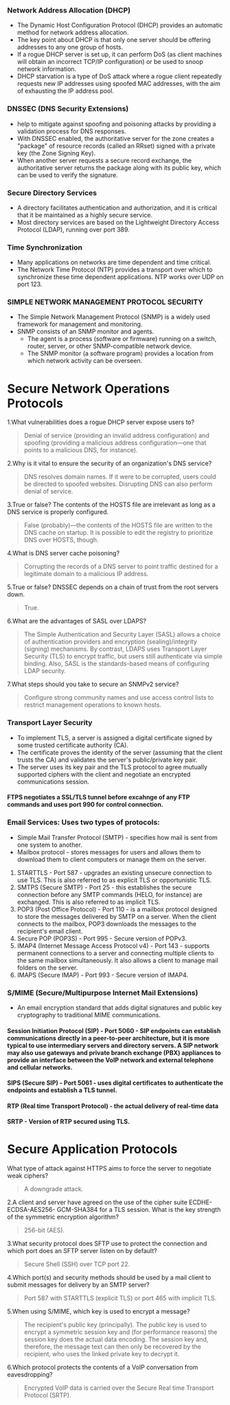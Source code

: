### Network Address Allocation (DHCP)

 - The Dynamic Host Configuration Protocol (DHCP) provides an automatic method for network address allocation. 
 - The key point about DHCP is that only one server should be offering addresses to any one group of hosts. 
 - If a rogue DHCP server is set up, it can perform DoS (as client machines will obtain an incorrect TCP/IP configuration) or be used to snoop network information. 
 - DHCP starvation is a type of DoS attack where a rogue client repeatedly requests new IP addresses using spoofed MAC addresses, with the aim of exhausting the IP address pool.

### DNSSEC (DNS Security Extensions)
 - help to mitigate against spoofing and poisoning attacks by providing a validation process for DNS responses. 
 - With DNSSEC enabled, the authoritative server for the zone creates a "package" of resource records (called an RRset) signed with a private key (the Zone Signing Key). 
 - When another server requests a secure record exchange, the authoritative server returns the package along with its public key, which can be used to verify the signature.

### Secure Directory Services
 -  A directory facilitates authentication and authorization, and it is critical that it be maintained as a highly secure service.
 -  Most directory services are based on the Lightweight Directory Access Protocol (LDAP), running over port 389. 
 
### Time Synchronization
 - Many applications on networks are time dependent and time critical. 
 - The Network Time Protocol (NTP) provides a transport over which to synchronize these time dependent applications. NTP works over UDP on port 123.

### SIMPLE NETWORK MANAGEMENT PROTOCOL SECURITY
 - The Simple Network Management Protocol (SNMP) is a widely used framework for management and monitoring. 
 - SNMP consists of an SNMP monitor and agents.
   - The agent is a process (software or firmware) running on a switch, router, server, or other SNMP-compatible network device.
   - The SNMP monitor (a software program) provides a location from which network activity can be overseen.

# Secure Network Operations Protocols
1.What vulnerabilities does a rogue DHCP server expose users to?
 > Denial of service (providing an invalid address configuration) and spoofing (providing a malicious address configuration—one that points to a malicious DNS, for instance).

2.Why is it vital to ensure the security of an organization's DNS service?
 > DNS resolves domain names. If it were to be corrupted, users could be directed to spoofed websites. Disrupting DNS can also perform denial of service.

3.True or false? The contents of the HOSTS file are irrelevant as long as a DNS service is properly configured.
 > False (probably)—the contents of the HOSTS file are written to the DNS cache on startup. It is possible to edit the registry to prioritize DNS over HOSTS, though.

4.What is DNS server cache poisoning?
 > Corrupting the records of a DNS server to point traffic destined for a legitimate domain to a malicious IP address.

5.True or false? DNSSEC depends on a chain of trust from the root servers down.
 > True.

6.What are the advantages of SASL over LDAPS?
 > The Simple Authentication and Security Layer (SASL) allows a choice of authentication providers and encryption (sealing)/integrity (signing) mechanisms. By contrast, LDAPS uses Transport Layer Security (TLS) to encrypt traffic, but users still authenticate via simple binding. Also, SASL is the standards-based means of configuring LDAP security.

7.What steps should you take to secure an SNMPv2 service?
 > Configure strong community names and use access control lists to restrict management operations to known hosts.


### Transport Layer Security
 - To implement TLS, a server is assigned a digital certificate signed by some trusted certificate authority (CA). 
 - The certificate proves the identity of the server (assuming that the client trusts the CA) and validates the server's public/private key pair. 
 - The server uses its key pair and the TLS protocol to agree mutually supported ciphers with the client and negotiate an encrypted communications session.

#### FTPS negotiates a SSL/TLS tunnel before excahnge of any FTP commands and uses port 990 for control connection.

### Email Services: Uses two types of protocols:
 - Simple Mail Transfer Protocol (SMTP) - specifies how mail is sent from one system to another.
 - Mailbox protocol - stores messages for users and allows them to download them to client computers or manage them on the server.
 1. STARTTLS - Port 587 - upgrades an existing unsecure connection to use TLS. This is also referred to as explicit TLS or opportunistic TLS.
 2. SMTPS (Secure SMTP) - Port 25 - this establishes the secure connection before any SMTP commands (HELO, for instance) are exchanged. This is also referred to as implicit TLS.
 3. POP3 (Post Office Protocol) - Port 110 - is a mailbox protocol designed to store the messages delivered by SMTP on a server. When the client connects to the mailbox, POP3 downloads the messages to the recipient's email client.
 4. Secure POP (POP3S) - Port 995 - Secure version of POPv3.
 5. IMAP4 (Internet Message Access Protocol v4) - Port 143 - supports permanent connections to a server and connecting multiple clients to the same mailbox simultaneously. It also allows a client to manage mail folders on the server. 
 6. IMAPS (Secure IMAP) - Port 993 - Secure version of IMAP4.

### S/MIME (Secure/Multipurpose Internet Mail Extensions)
 - An email encryption standard that adds digital signatures and public key cryptography to traditional MIME communications.

#### Session Initiation Protocol (SIP) - Port 5060 - SIP endpoints can establish communications directly in a peer-to-peer architecture, but it is more typical to use intermediary servers and directory servers. A SIP network may also use gateways and private branch exchange (PBX) appliances to provide an interface between the VoIP network and external telephone and cellular networks.

#### SIPS (Secure SIP) - Port 5061 - uses digital certificates to authenticate the endpoints and establish a TLS tunnel.

#### RTP (Real time Transport Protocol) -  the actual delivery of real-time data 

#### SRTP - Version of RTP secured using TLS.

# Secure Application Protocols
What type of attack against HTTPS aims to force the server to negotiate weak ciphers?
 > A downgrade attack.

2.A client and server have agreed on the use of the cipher suite ECDHE-ECDSA-AES256- GCM-SHA384 for a TLS session. What is the key strength of the symmetric encryption algorithm?
 > 256-bit (AES).

3.What security protocol does SFTP use to protect the connection and which port does an SFTP server listen on by default?
 > Secure Shell (SSH) over TCP port 22.

4.Which port(s) and security methods should be used by a mail client to submit messages for delivery by an SMTP server?
 > Port 587 with STARTTLS (explicit TLS) or port 465 with implicit TLS.

5.When using S/MIME, which key is used to encrypt a message?
 > The recipient's public key (principally). The public key is used to encrypt a symmetric session key and (for performance reasons) the session key does the actual data encoding. The session key and, therefore, the message text can then only be recovered by the recipient, who uses the linked private key to decrypt it.

6.Which protocol protects the contents of a VoIP conversation from eavesdropping?
 > Encrypted VoIP data is carried over the Secure Real time Transport Protocol (SRTP).
